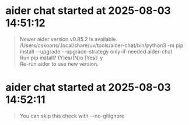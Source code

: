 
# aider chat started at 2025-08-03 14:51:12

> Newer aider version v0.85.2 is available.  
> /Users/cskoons/.local/share/uv/tools/aider-chat/bin/python3 -m pip install --upgrade --upgrade-strategy only-if-needed aider-chat  
> Run pip install? (Y)es/(N)o [Yes]: y  
> Re-run aider to use new version.  

# aider chat started at 2025-08-03 14:52:11

> You can skip this check with --no-gitignore  
